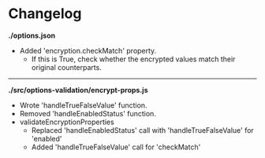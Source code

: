 # Changelog

**./options.json**
* Added 'encryption.checkMatch' property.
	* If this is True, check whether the encrypted values match their original counterparts.

---

**./src/options-validation/encrypt-props.js**
* Wrote 'handleTrueFalseValue' function.
* Removed 'handleEnabledStatus' function.
* validateEncryptionProperties
	* Replaced 'handleEnabledStatus' call with 'handleTrueFalseValue' for 'enabled'
	* Added 'handleTrueFalseValue' call for 'checkMatch'
